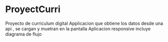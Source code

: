 # ProyectCurri
Proyecto de curriculum digital
Applicacion que obtiene los datos desde una api , se cargan y muetran en la pantalla
Aplicacion responsive 
incluye diagrama de flujo
